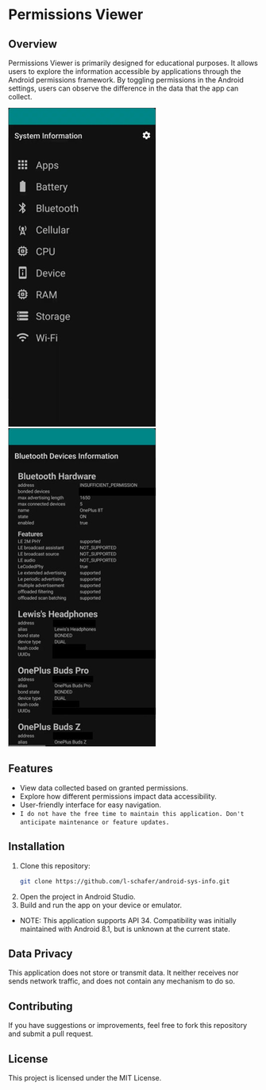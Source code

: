 # Permissions Viewer

## Overview
Permissions Viewer is primarily designed for educational purposes. It allows users to explore the information accessible by applications through the Android permissions framework. By toggling permissions in the Android settings, users can observe the difference in the data that the app can collect.

![main](https://raw.githubusercontent.com/l-schafer/android-sys-info/refs/heads/main/.media/main.jpg)
![bluetooth](https://raw.githubusercontent.com/l-schafer/android-sys-info/refs/heads/main/.media/bluetooth.jpg)

## Features
- View data collected based on granted permissions.
- Explore how different permissions impact data accessibility.
- User-friendly interface for easy navigation.
- ``I do not have the free time to maintain this application. Don't anticipate maintenance or feature updates.``

## Installation
1. Clone this repository:
    ```sh
    git clone https://github.com/l-schafer/android-sys-info.git
    ```
2. Open the project in Android Studio.
3. Build and run the app on your device or emulator.
- NOTE: This application supports API 34. Compatibility was initially maintained with Android 8.1, but is unknown at the current state.

## Data Privacy
This application does not store or transmit data. It neither receives nor sends network traffic, and does not contain any mechanism to do so.

## Contributing
If you have suggestions or improvements, feel free to fork this repository and submit a pull request.

## License
This project is licensed under the MIT License.

